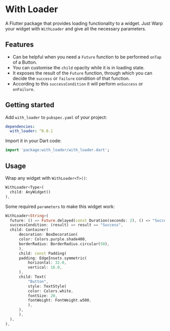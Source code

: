 # With Loader

A Flutter package that provides loading functionality to a widget. Just Warp your widget with `WithLoader` and give all the necessary parameters.

## Features

* Can be helpful when you need a `Future` function to be performed `onTap` of a Button.
* You can customise the `child` opacity while it is in loading state.
* It exposes the result of the `Future` function, through which you can decide the `success` or `failure` condition of that function. 
* According to this `successCondition` it will perform `onSuccess` or `onFailure`.

## Getting started

Add `with_loader` to `pubspec.yaml` of your project:

```yaml
dependencies:
  with_loader: ^0.0.1
```

Import it in your Dart code:

```dart
import 'package:with_loader/with_loader.dart';
```

## Usage

Wrap any widget with `WithLoader<T>()`:  

```dart
WithLoader<Type>(
  child: AnyWidget()
),
```

Some required `parameters` to make this widget work:

```dart
WithLoader<String>(
  future: () => Future.delayed(const Duration(seconds: 2), () => "Success"),
  successCondition: (result) => result == "Success",
  child: Container(
      decoration: BoxDecoration(
      color: Colors.purple.shade400,
      borderRadius: BorderRadius.circular(50),
      ),
      child: const Padding(
      padding: EdgeInsets.symmetric(
          horizontal: 32.0,
          vertical: 16.0,
      ),
      child: Text(
          "Button",
          style: TextStyle(
          color: Colors.white,
          fontSize: 20,
          fontWeight: FontWeight.w500,
          ),
      ),
      ),
  ),
),
```
